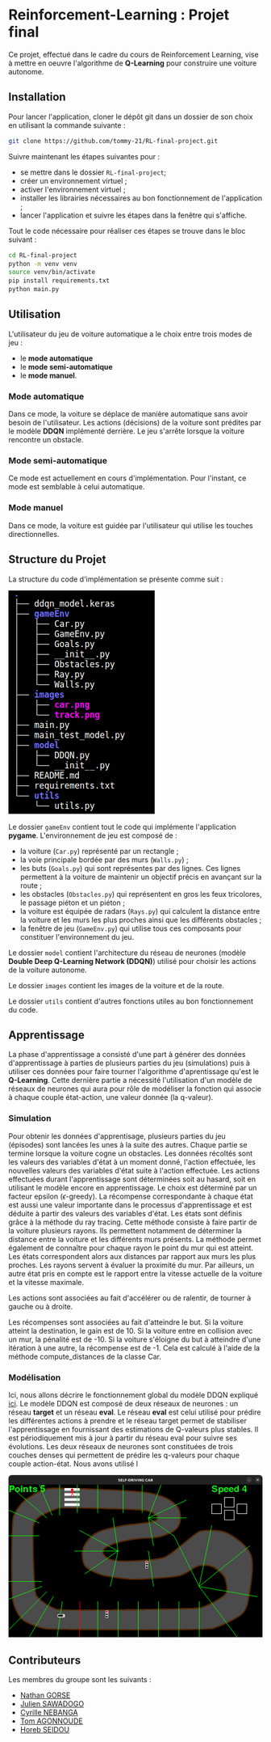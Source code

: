 # Reinforcement-Learning : Projet final
Ce projet, effectué dans le cadre du cours de Reinforcement Learning, vise à mettre en oeuvre l'algorithme de **Q-Learning** pour construire une voiture autonome. 

## Installation
Pour lancer l'application, cloner le dépôt git dans un dossier de son choix en utilisant la commande suivante : 
```bash
git clone https://github.com/tommy-21/RL-final-project.git
```
Suivre maintenant les étapes suivantes pour : 
-  se mettre dans le dossier `RL-final-project`;
-  créer un environnement virtuel ;
-  activer l'environnement virtuel ;
-  installer les librairies nécessaires au bon fonctionnement de l'application ;
-  lancer l'application et suivre les étapes dans la fenêtre qui s'affiche.

Tout le code nécessaire pour réaliser ces étapes se trouve dans le bloc suivant : 

```bash
cd RL-final-project
python -m venv venv
source venv/bin/activate
pip install requirements.txt
python main.py
```

## Utilisation

L'utilisateur du jeu de voiture automatique a le choix entre trois modes de jeu : 
- le **mode automatique** 
- le **mode semi-automatique**
- le **mode manuel**.

### Mode automatique 
Dans ce mode, la voiture se déplace de manière automatique sans avoir besoin de l'utilisateur. Les actions (décisions) de la voiture sont prédites par le modèle **DDQN** implémenté derrière. Le jeu s'arrête lorsque la voiture rencontre un obstacle.

### Mode semi-automatique
Ce mode est actuellement en cours d'implémentation. Pour l'instant, ce mode est semblable à celui automatique. 

### Mode manuel
Dans ce mode, la voiture est guidée par l'utilisateur qui utilise les touches directionnelles.  

## Structure du Projet 
La structure du code d'implémentation se présente comme suit : 

![Tree_Project](images/tree_project.png)

Le dossier `gameEnv` contient tout le code qui implémente l'application **pygame**. L'environnement de jeu est composé de : 
- la voiture (`Car.py`) représenté par un rectangle ;
- la voie principale bordée par des murs (`Walls.py`) ;
- les buts (`Goals.py`) qui sont représentes par des lignes. Ces lignes permettent à la voiture de maintenir un objectif précis en avançant sur la route ;
- les obstacles (`Obstacles.py`) qui représentent en gros les feux tricolores, le passage piéton et un piéton ;
- la voiture est équipée de radars (`Rays.py`)  qui calculent la distance entre la voiture et les murs les plus proches ainsi que les différents obstacles ;
- la fenêtre de jeu (`GameEnv.py`) qui utilise tous ces composants pour constituer l'environnement du jeu.

Le dossier `model` contient l'architecture du réseau de neurones (modèle **Double Deep Q-Learning Network (DDQN)**) utilisé pour choisir les actions de la voiture autonome.

Le dossier `images` contient les images de la voiture et de la route. 

Le dossier `utils` contient d'autres fonctions utiles au bon fonctionnement du code.

## Apprentissage
La phase d'apprentissage a consisté d'une part à générer des données d'apprentissage à parties de plusieurs parties du jeu (simulations) puis à utiliser ces données pour faire tourner l'algorithme d'aprentissage qu'est le **Q-Learning**. Cette dernière partie a nécessité l'utilisation d'un modèle de réseaux de neurones qui aura pour rôle de modéliser la fonction qui associe à chaque couple état-action, une valeur donnée (la q-valeur).  

### Simulation
Pour obtenir les données d'apprentisage, plusieurs parties du jeu (épisodes) sont lancées les unes à la suite des autres. Chaque partie se termine lorsque la voiture cogne un obstacles. Les données récoltés sont les valeurs des variables d'état à un moment donné, l'action effectuée, les nouvelles valeurs des variables d'état suite à l'action effectuée. Les actions effectuées durant l'apprentissage sont déterminées soit au hasard, soit en utilisant le modèle encore en apprentissage. Le choix est déterminé par un facteur epsilon ($\epsilon$-greedy). La récompense correspondante à chaque état est aussi une valeur importante dans le processus d'apprentissage et est déduite à partir des valeurs des variables d'état.
Les états sont définis grâce à la méthode du ray tracing. Cette méthode consiste à faire partir de la voiture plusieurs rayons. Ils permettent notamment de déterminer la distance entre la voiture et les différents murs présents. La méthode permet également de connaître pour chaque rayon le point du mur qui est atteint. 
Les états correspondent alors aux distances par rapport aux murs les plus proches. Les rayons servent à évaluer la proximité du mur. Par ailleurs, un autre état pris en compte est le rapport entre la vitesse actuelle de la voiture et la vitesse maximale. 

Les actions sont associées au fait d'accélérer ou de ralentir, de tourner à gauche ou à droite. 

Les récompenses sont associées au fait d'atteindre le but. Si la voiture atteint la destination, le gain est de 10. Si la voiture entre en collision avec un mur, la pénalité est de -10. 
Si la voiture s'éloigne du but à atteindre d'une itération à une autre, la récompense est de -1. Cela est calculé à l'aide de la méthode compute_distances de la classe Car. 

### Modélisation
Ici, nous allons décrire le fonctionnement global du modèle DDQN expliqué [ici](https://towardsdatascience.com/double-deep-q-networks-905dd8325412).
Le modèle DDQN est composé de deux réseaux de neurones : un réseau **target** et un réseau **eval**. Le réseau **eval** est celui utilisé pour prédire les différentes actions à prendre et le réseau target permet de stabiliser l'apprentissage en fournissant des estimations de Q-valeurs plus stables. Il est périodiquement mis à jour à partir du réseau eval pour suivre ses évolutions.
Les deux réseaux de neurones sont constituées de trois couches denses qui permettent de prédire les q-valeurs pour chaque couple action-état. Nous avons utilisé l

![Image_Project](images/sortie.png)

## Contributeurs 
Les membres du groupe sont les suivants : 
- [Nathan GORSE](https://github.com/Nathangos)
- [Julien SAWADOGO](https://github.com/SAWAjulco)
- [Cyrille NEBANGA](https://github.com/odi77)
- [Tom AGONNOUDE](https://github.com/tommy)
- [Horeb SEIDOU](https://github.com/Horeb136)






